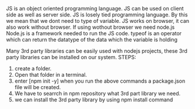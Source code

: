 JS is an object oriented programming language.
JS can be used on client side as well as server side.
JS is losely tied programming language. By this we mean that we dont need to type of variable.
JS works on browser, it can also work without browser.
If using wothout browser we need node.js
Node.js is a framework needed to run the JS code.
typeof is an operator which can return the datatype of the data which the variable is holding

Many 3rd party libraries can be easily used with nodejs projects, these 3rd party libraries can be installed on our system.
STEPS: 
1. create a folder. 
2. Open that folder in a terminal. 
3. enter [npm init -y]
when you run the above commands a package.json file will be created.
4. We have to searrch in npm repository what 3rd part library we need.
5. we can install the 3rd party library  by using npm install command
